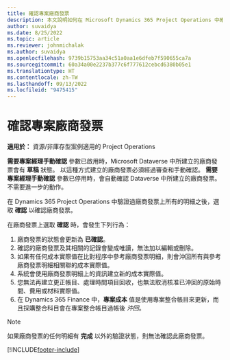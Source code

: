 ```yaml
---
title: 確認專案廠商發票
description: 本文說明如何在 Microsoft Dynamics 365 Project Operations 中確認專案廠商發票，並敘述確認專案廠商發票的財務影響。
author: suvaidya
ms.date: 8/25/2022
ms.topic: article
ms.reviewer: johnmichalak
ms.author: suvaidya
ms.openlocfilehash: 9739b15753aa34c51a0aa1e6dfeb7f590655ca7a
ms.sourcegitcommit: 60a34a00e2237b377c6f777612cebcd6380b05e1
ms.translationtype: HT
ms.contentlocale: zh-TW
ms.lasthandoff: 09/13/2022
ms.locfileid: "9475415"
---
```

# <a name="confirm-project-vendor-invoices"></a>確認專案廠商發票

**適用於：** 資源/非庫存型案例適用的 Project Operations

**需要專案經理手動確認** 參數已啟用時，Microsoft Dataverse 中所建立的廠商發票會有 **草稿** 狀態。 以這種方式建立的廠商發票必須經過審查和手動確認。 **需要專案經理手動確認** 參數已停用時，會自動確認 Dataverse 中所建立的廠商發票。 不需要進一步的動作。 

在 Dynamics 365 Project Operations 中驗證過廠商發票上所有的明細之後，選取 **確認** 以確認廠商發票。

在廠商發票上選取 **確認** 時，會發生下列行為：

1. 廠商發票的狀態會更新為 **已確認**。
1. 確認的廠商發票及其相關的記錄會變成唯讀，無法加以編輯或刪除。
1. 如果有任何成本實際值在比對程序中參考廠商發票明細，則會沖回所有與參考廠商發票明細相關聯的成本實際值。
1. 系統會使用廠商發票明細上的資訊建立新的成本實際值。
1. 您無法再建立更正帳目、處理時間項目回收，也無法取消核准已沖回的原始時間、費用或材料實際值。
1. 在 Dynamics 365 Finance 中，**專案成本** 值是使用專案整合帳目來更新，而且採購整合科目會在專案整合帳目過帳後 *沖回*。

> [!NOTE]
> 如果廠商發票的任何明細有 **完成** 以外的驗證狀態，則無法確認此廠商發票。

[!INCLUDE[footer-include](../includes/footer-banner.md)]
